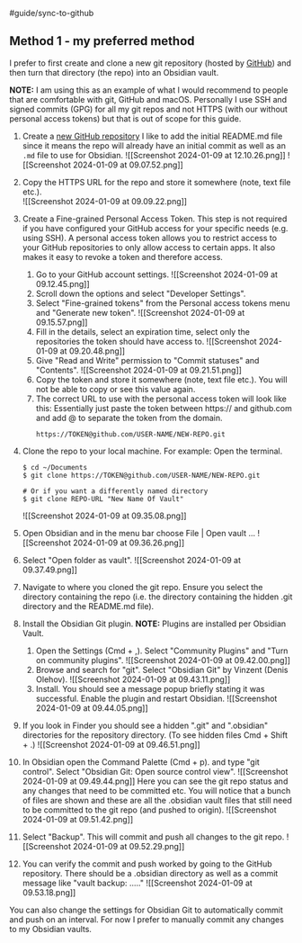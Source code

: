 #guide/sync-to-github
## Method 1 - my preferred method

I prefer to first create and clone a new git repository (hosted by [GitHub](https://github.com/)) and then turn that directory (the repo) into an Obsidian vault.

**NOTE:** I am using this as an example of what I would recommend to people that are comfortable with git, GitHub and macOS. Personally I use SSH and signed commits (GPG) for all my git repos and not HTTPS (with our without personal access tokens) but that is out of scope for this guide.

1. Create a [new GitHub repository](https://github.com/new)
	   I like to add the initial README.md file since it means the repo will already have an initial commit as well as an `.md` file to use for Obsidian.
	   ![[Screenshot 2024-01-09 at 12.10.26.png]]
	   ![[Screenshot 2024-01-09 at 09.07.52.png]]
2. Copy the HTTPS URL for the repo and store it somewhere (note, text file etc.).   
	   ![[Screenshot 2024-01-09 at 09.09.22.png]]
3. Create a Fine-grained Personal Access Token. This step is not required if you have configured your GitHub access for your specific needs (e.g. using SSH).
	   A personal access token allows you to restrict access to your GitHub repositories to only allow access to certain apps. It also makes it easy to revoke a token and therefore access.
	   
	1. Go to your GitHub account settings.
		   ![[Screenshot 2024-01-09 at 09.12.45.png]]
	2. Scroll down the options and select "Developer Settings".
	3. Select "Fine-grained tokens" from the Personal access tokens menu and "Generate new token".
		  ![[Screenshot 2024-01-09 at 09.15.57.png]]
	4. Fill in the details, select an expiration time, select only the repositories the token should have access to.
		![[Screenshot 2024-01-09 at 09.20.48.png]]
	5. Give "Read and Write" permission to "Commit statuses" and "Contents".
		![[Screenshot 2024-01-09 at 09.21.51.png]]
	6. Copy the token and store it somewhere (note, text file etc.). You will not be able to copy or see this value again.
	7. The correct URL to use with the personal access token will look like this:
		   Essentially just paste the token between https:// and github.com and add @ to separate the token from the domain.
		```
		https://TOKEN@github.com/USER-NAME/NEW-REPO.git
		```
4. Clone the repo to your local machine.
	   For example: Open the terminal.
	```
	$ cd ~/Documents
	$ git clone https://TOKEN@github.com/USER-NAME/NEW-REPO.git
	
	# Or if you want a differently named directory
	$ git clone REPO-URL "New Name Of Vault"
	```
	![[Screenshot 2024-01-09 at 09.35.08.png]]
5. Open Obsidian and in the menu bar choose File | Open vault ...
	   ![[Screenshot 2024-01-09 at 09.36.26.png]]
6. Select "Open folder as vault".
	   ![[Screenshot 2024-01-09 at 09.37.49.png]]
7. Navigate to where you cloned the git repo. Ensure you select the directory containing the repo (i.e. the directory containing the hidden .git directory and the README.md file).
8. Install the Obsidian Git plugin. **NOTE:** Plugins are installed per Obsidian Vault.
	1. Open the Settings (Cmd + ,). Select "Community Plugins" and "Turn on community plugins".
		   ![[Screenshot 2024-01-09 at 09.42.00.png]]
	2. Browse and search for "git". Select "Obsidian Git" by Vinzent (Denis Olehov).
		   ![[Screenshot 2024-01-09 at 09.43.11.png]]
	3. Install. You should see a message popup briefly stating it was successful. Enable the plugin and restart Obsidian.
		   ![[Screenshot 2024-01-09 at 09.44.05.png]]
9. If you look in Finder you should see a hidden ".git" and ".obsidian" directories for the repository directory. (To see hidden files Cmd + Shift + .)
	   ![[Screenshot 2024-01-09 at 09.46.51.png]]
10. In Obsidian open the Command Palette (Cmd + p). and type "git control". Select "Obsidian Git: Open source control view".
	![[Screenshot 2024-01-09 at 09.49.44.png]]
	Here you can see the git repo status and any changes that need to be committed etc. You will notice that a bunch of files are shown and these are all the .obsidian vault files that still need to be committed to the git repo (and pushed to origin).
	![[Screenshot 2024-01-09 at 09.51.42.png]]
11. Select "Backup". This will commit and push all changes to the git repo.
    ![[Screenshot 2024-01-09 at 09.52.29.png]]
12. You can verify the commit and push worked by going to the GitHub repository. There should be a .obsidian directory as well as a commit message like "vault backup: ....."
    ![[Screenshot 2024-01-09 at 09.53.18.png]]

You can also change the settings for Obsidian Git to automatically commit and push on an interval. For now I prefer to manually commit any changes to my Obsidian vaults.
